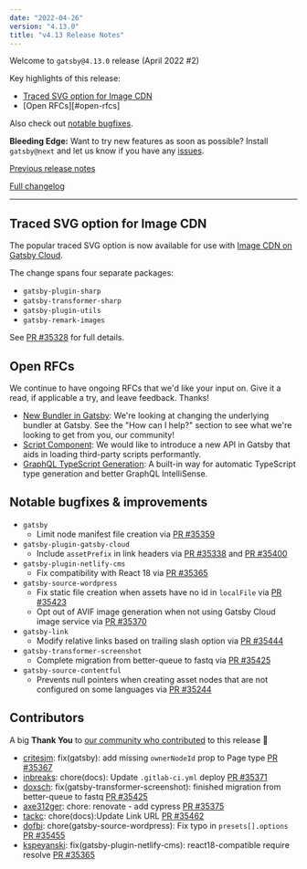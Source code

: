 ```yaml
---
date: "2022-04-26"
version: "4.13.0"
title: "v4.13 Release Notes"
---
```


Welcome to `gatsby@4.13.0` release (April 2022 #2)

Key highlights of this release:

- [Traced SVG option for Image CDN](#traced-svg-option-for-image-cdn)
- [Open RFCs][#open-rfcs]

Also check out [notable bugfixes](#notable-bugfixes--improvements).

**Bleeding Edge:** Want to try new features as soon as possible? Install `gatsby@next` and let us know
if you have any [issues](https://github.com/gatsbyjs/gatsby/issues).

[Previous release notes](/docs/reference/release-notes/v4.12)

[Full changelog][full-changelog]

---

## Traced SVG option for Image CDN

The popular traced SVG option is now available for use with [Image CDN on Gatsby Cloud](https://www.gatsbyjs.com/blog/image-cdn-lightning-fast-image-processing-for-gatsby-cloud/).

The change spans four separate packages:

- `gatsby-plugin-sharp`
- `gatsby-transformer-sharp`
- `gatsby-plugin-utils`
- `gatsby-remark-images`

See [PR #35328](https://github.com/gatsbyjs/gatsby/pull/35328) for full details.

## Open RFCs

We continue to have ongoing RFCs that we'd like your input on. Give it a read, if applicable a try, and leave feedback. Thanks!

- [New Bundler in Gatsby](https://github.com/gatsbyjs/gatsby/discussions/35357): We're looking at changing the underlying bundler at Gatsby. See the "How can I help?" section to see what we're looking to get from you, our community!
- [Script Component](https://github.com/gatsbyjs/gatsby/discussions/35404): We would like to introduce a new API in Gatsby that aids in loading third-party scripts performantly.
- [GraphQL TypeScript Generation](https://github.com/gatsbyjs/gatsby/discussions/35420): A built-in way for automatic TypeScript type generation and better GraphQL IntelliSense.

## Notable bugfixes & improvements

- `gatsby`
  - Limit node manifest file creation via [PR #35359](https://github.com/gatsbyjs/gatsby/pull/35359)
- `gatsby-plugin-gatsby-cloud`
  - Include `assetPrefix` in link headers via [PR #35338](https://github.com/gatsbyjs/gatsby/pull/35338) and [PR #35400](https://github.com/gatsbyjs/gatsby/pull/35400)
- `gatsby-plugin-netlify-cms`
  - Fix compatibility with React 18 via [PR #35365](https://github.com/gatsbyjs/gatsby/pull/35365)
- `gatsby-source-wordpress`
  - Fix static file creation when assets have no id in `localFile` via [PR #35423](https://github.com/gatsbyjs/gatsby/pull/35423)
  - Opt out of AVIF image generation when not using Gatsby Cloud image service via [PR #35370](https://github.com/gatsbyjs/gatsby/pull/35370)
- `gatsby-link`
  - Modify relative links based on trailing slash option via [PR #35444](https://github.com/gatsbyjs/gatsby/pull/35444)
- `gatsby-transformer-screenshot`
  - Complete migration from better-queue to fastq via [PR #35425](https://github.com/gatsbyjs/gatsby/pull/35425)
- `gatsby-source-contentful`
  - Prevents null pointers when creating asset nodes that are not configured on some languages via [PR #35244](https://github.com/gatsbyjs/gatsby/pull/35244)

## Contributors

A big **Thank You** to [our community who contributed][full-changelog] to this release 💜

- [critesjm](https://github.com/critesjm): fix(gatsby): add missing `ownerNodeId` prop to Page type [PR #35367](https://github.com/gatsbyjs/gatsby/pull/35367)
- [inbreaks](https://github.com/inbreaks): chore(docs): Update `.gitlab-ci.yml` deploy [PR #35371](https://github.com/gatsbyjs/gatsby/pull/35371)
- [doxsch](https://github.com/doxsch): fix(gatsby-transformer-screenshot): finished migration from better-queue to fastq [PR #35425](https://github.com/gatsbyjs/gatsby/pull/35425)
- [axe312ger](https://github.com/axe312ger): chore: renovate - add cypress [PR #35375](https://github.com/gatsbyjs/gatsby/pull/35375)
- [tackc](https://github.com/tackc): chore(docs):Update Link URL [PR #35462](https://github.com/gatsbyjs/gatsby/pull/35462)
- [dofbi](https://github.com/dofbi): chore(gatsby-source-wordpress): Fix typo in `presets[].options` [PR #35455](https://github.com/gatsbyjs/gatsby/pull/35455)
- [kspeyanski](https://github.com/kspeyanski): fix(gatsby-plugin-netlify-cms): react18-compatible require resolve [PR #35365](https://github.com/gatsbyjs/gatsby/pull/35365)

[full-changelog]: https://github.com/gatsbyjs/gatsby/compare/gatsby@4.13.0-next.0...gatsby@4.13.0

